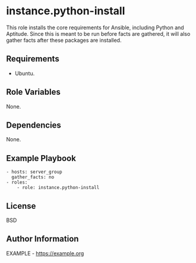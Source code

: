 instance.python-install
=========

This role installs the core requirements for Ansible, including Python and Aptitude. Since this is meant to be run before facts are gathered, it will also gather facts after these packages are installed.

Requirements
------------

- Ubuntu.

Role Variables
--------------

None.

Dependencies
------------

None.

Example Playbook
----------------

```
- hosts: server_group
  gather_facts: no
- roles:
    - role: instance.python-install
```

License
-------

BSD

Author Information
------------------

EXAMPLE - https://example.org

